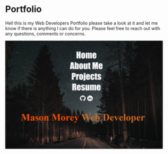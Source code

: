 # Portfolio

Hell this is my Web Developers Portfolio please take a look at it and let me know if there is anything I can do for you. Please feel free to reach out with any questions, comments or concerns. 


![Home](./assets/img/Home.png)
